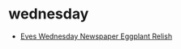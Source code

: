 # wednesday

 * [Eves Wednesday Newspaper Eggplant Relish](../index/e/eves-wednesday-newspaper-eggplant-relish-14102.json)
